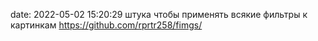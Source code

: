 date: 2022-05-02 15:20:29
штука чтобы применять всякие фильтры к картинкам
https://github.com/rprtr258/fimgs/
